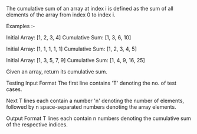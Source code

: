 The cumulative sum of an array at index i is defined as the sum of all elements of the array from index 0 to index i.

Examples :-

Initial Array: [1, 2, 3, 4]
Cumulative Sum: [1, 3, 6, 10]

Initial Array: [1, 1, 1, 1, 1]
Cumulative Sum: [1, 2, 3, 4, 5]

Initial Array: [1, 3, 5, 7, 9]
Cumulative Sum: [1, 4, 9, 16, 25]

Given an array, return its cumulative sum.

Testing
Input Format
The first line contains 'T' denoting the no. of test cases.

Next T lines each contain a number 'n' denoting the number of elements, followed by n space-separated numbers denoting the array elements.

Output Format
T lines each contain n numbers denoting the cumulative sum of the respective indices.

